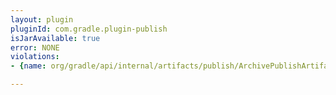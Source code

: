 ```yaml
---
layout: plugin
pluginId: com.gradle.plugin-publish
isJarAvailable: true
error: NONE
violations:
- {name: org/gradle/api/internal/artifacts/publish/ArchivePublishArtifact, type: internal-api-usage}

---
```

